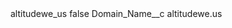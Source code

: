 <?xml version="1.0" encoding="UTF-8"?>
<CustomMetadata xmlns="http://soap.sforce.com/2006/04/metadata" xmlns:xsi="http://www.w3.org/2001/XMLSchema-instance" xmlns:xsd="http://www.w3.org/2001/XMLSchema">
    <label>altitudewe_us</label>
    <protected>false</protected>
    <values>
        <field>Domain_Name__c</field>
        <value xsi:type="xsd:string">altitudewe.us</value>
    </values>
</CustomMetadata>
